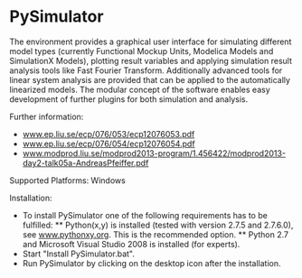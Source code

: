 PySimulator
===========

The environment provides a graphical user interface for simulating different
model types (currently Functional Mockup Units, Modelica Models and SimulationX
Models), plotting result variables and applying simulation result analysis tools
like Fast Fourier Transform. Additionally advanced tools for linear system
analysis are provided that can be applied to the automatically linearized models.
The modular concept of the software enables easy development of further plugins
for both simulation and analysis.

Further information:
 * www.ep.liu.se/ecp/076/053/ecp12076053.pdf
 * www.ep.liu.se/ecp/076/054/ecp12076054.pdf
 * www.modprod.liu.se/modprod2013-program/1.456422/modprod2013-day2-talk05a-AndreasPfeiffer.pdf

Supported Platforms: Windows

Installation:
* To install PySimulator one of the following requirements has to be fulfilled:
** Python(x,y) is installed (tested with version 2.7.5 and 2.7.6.0), see www.pythonxy.org. This is the recommended option.
** Python 2.7 and Microsoft Visual Studio 2008 is installed (for experts).
* Start "Install PySimulator.bat".
* Run PySimulator by clicking on the desktop icon after the installation.
